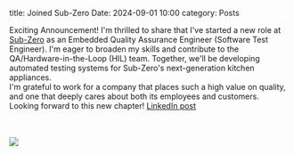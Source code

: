 title: Joined Sub-Zero
Date: 2024-09-01 10:00
category: Posts

Exciting Announcement!
I'm thrilled to share that I've started a new role at [Sub-Zero](https://www.subzero-wolf.com/) as an Embedded Quality Assurance Engineer (Software Test Engineer). 
I'm eager to broaden my skills and contribute to the QA/Hardware-in-the-Loop (HIL) team. Together, we'll be developing automated testing systems for 
Sub-Zero's next-generation kitchen appliances.</br> 
I'm grateful to work for a company that places such a high value on quality, and one that deeply cares 
about both its employees and customers. Looking forward to this new chapter! [LinkedIn post](https://www.linkedin.com/in/kieran-nichols-phd-24134479/)

</br></br> 
<img src=/images/join_subzero.jpg> 